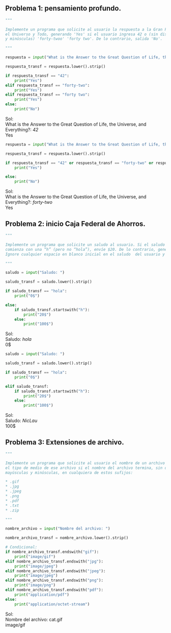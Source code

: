 ## Problema 1: pensamiento profundo.
```python
"""

Implemente un programa que solicite al usuario la respuesta a la Gran Pregunta de la Vida,
el Universo y Todo, generando 'Yes' si el usuario ingresa 42 o (sin distinguir entre mayúsculas
y minúsculas) 'forty-twoo' 'forty two'. De lo contrario, salida 'No'.

"""

respuesta = input("What is the Answer to the Great Question of Life, the Universe, and Everything?:" )

respuesta_transf = respuesta.lower().strip()

if respuesta_transf == "42":
    print("Yes")
elif respuesta_transf == "forty-two":
    print("Yes")
elif respuesta_transf == "forty two":
    print("Yes")
else:
    print("No")
```
Sol:  
What is the Answer to the Great Question of Life, the Universe, and Everything?: *42*  
Yes  

```python
respuesta = input("What is the Answer to the Great Question of Life, the Universe, and Everything?:" )

respuesta_transf = respuesta.lower().strip()

if respuesta_transf == "42" or respuesta_transf == "forty-two" or respuesta_transf == "forty two":
    print("Yes")

else:
    print("No")
```
Sol:  
What is the Answer to the Great Question of Life, the Universe, and Everything?: *forty-two*  
Yes  

## Problema 2: inicio Caja Federal de Ahorros.
```python
"""

Implemente un programa que solicite un saludo al usuario. Si el saludo comienza con "hola", envíe $0. Si el saludo 
comienza con una “h” (pero no “hola”), envíe $20. De lo contrario, genere $100.
Ignore cualquier espacio en blanco inicial en el saludo  del usuario y trate el saludo del usuario sin distinguir entre mayúsculas y minúsculas.

"""

saludo = input("Saludo: ")

saludo_transf = saludo.lower().strip()

if saludo_transf == "hola":
    print("0$")

else:
    if saludo_transf.startswith("h"):
        print("20$")
    else:
        print("100$")
```
Sol:  
Saludo: *hola*  
0$  

```python
saludo = input("Saludo: ")

saludo_transf = saludo.lower().strip()

if saludo_transf == "hola":
    print("0$")

elif saludo_transf:
    if saludo_transf.startswith("h"):
        print("20$")
    else:
        print("100$")
```
Sol:  
Saludo: *NicLau*  
100$  

## Problema 3: Extensiones de archivo.
```python
"""

Implemente un programa que solicite al usuario el nombre de un archivo y luego genere 
el tipo de medio de ese archivo si el nombre del archivo termina, sin distinguir entre
mayúsculas y minúsculas, en cualquiera de estos sufijos:

* .gif
* .jpg
* .jpeg
* .png
* .pdf
* .txt
* .zip

"""

nombre_archivo = input("Nombre del archivo: ")

nombre_archivo_transf = nombre_archivo.lower().strip()

# Condicional:
if nombre_archivo_transf.endswith("gif"):
    print("image/gif")
elif nombre_archivo_transf.endswith("jpg"):
    print("image/jpeg")
elif nombre_archivo_transf.endswith("jpeg"):
    print("image/jpeg")
elif nombre_archivo_transf.endswith("png"):
    print("image/png")
elif nombre_archivo_transf.endswith("pdf"):
    print("application/pdf")
else:
    print("application/octet-stream")
```
Sol:  
Nombre del archivo: cat.gif  
image/gif  

